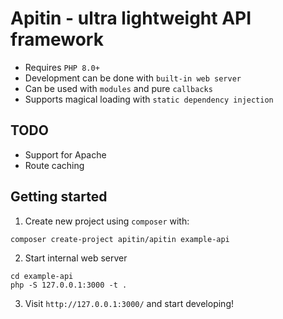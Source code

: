 # Apitin - ultra lightweight API framework

* Requires `PHP 8.0+`
* Development can be done with `built-in web server`
* Can be used with `modules` and pure `callbacks`
* Supports magical loading with `static dependency injection`

## TODO

* Support for Apache
* Route caching

## Getting started

1. Create new project using `composer` with:

```
composer create-project apitin/apitin example-api
```

2. Start internal web server
```
cd example-api
php -S 127.0.0.1:3000 -t .
```

3. Visit `http://127.0.0.1:3000/` and start developing!